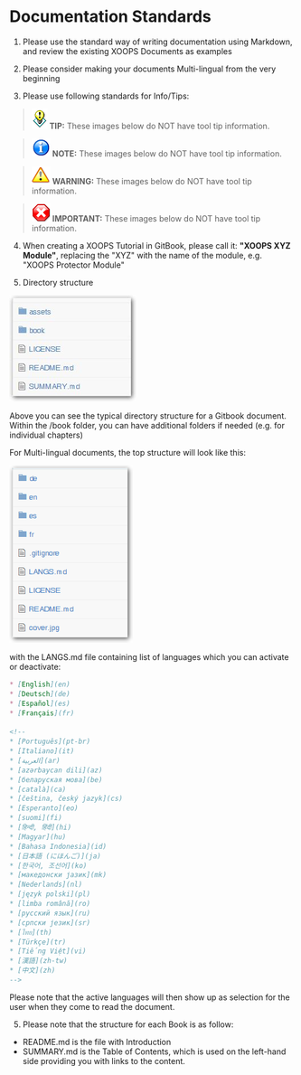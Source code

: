 # Documentation Standards

1) Please use the standard way of writing documentation using Markdown, and review the existing XOOPS Documents as examples

2) Please consider making your documents Multi-lingual from the very beginning

3) Please use following standards for Info/Tips:


>![image001.png](../assets/info/tips.gif) **TIP:** These images below do NOT have tool tip information.

>![image001.png](../assets/info/info.png) **NOTE:** These images below do NOT have tool tip information.

>![image001.png](../assets/info/important.png) **WARNING:** These images below do NOT have tool tip information.

>![image001.png](../assets/info/stop.png) **IMPORTANT:** These images below do NOT have tool tip information.

4) When creating a XOOPS Tutorial in GitBook, please call it: **"XOOPS XYZ Module"**, replacing the "XYZ" with the name of the module, e.g. "XOOPS Protector Module"

5) Directory structure

![image001.png](../assets/directorystructure.jpg)  

Above you can see the typical directory structure for a Gitbook document. Within the /book folder, you can have additional folders if needed (e.g. for individual chapters)

For Multi-lingual documents, the top structure will look like this:

![image001.png](../assets/directorystructure_international.png) 

with the LANGS.md file containing list of languages which you can activate or deactivate:
```markdown
* [English](en)
* [Deutsch](de)
* [Español](es)
* [Français](fr)

<!--
* [Português](pt-br)
* [Italiano](it)
* [العربية](ar)
* [azərbaycan dili](az)
* [беларуская мова](be)
* [català](ca)
* [čeština, český jazyk](cs)
* [Esperanto](eo)
* [suomi](fi)
* [हिन्दी, हिंदी](hi)
* [Magyar](hu)
* [Bahasa Indonesia](id)
* [日本語 (にほんご)](ja)
* [한국어, 조선어](ko)
* [македонски јазик](mk)
* [Nederlands](nl)
* [język polski](pl)
* [limba română](ro)
* [русский язык](ru)
* [српски језик](sr)
* [ไทย](th)
* [Türkçe](tr)
* [Tiếng Việt](vi)
* [漢語](zh-tw)
* [中文](zh)
-->
```
Please note that the active languages will then show up as selection for the user when they come to read the document.

5) Please note that the structure for each Book is as follow:

- README.md is the file with Introduction
- SUMMARY.md is the Table of Contents, which is used on the left-hand side providing you with links to the content.


